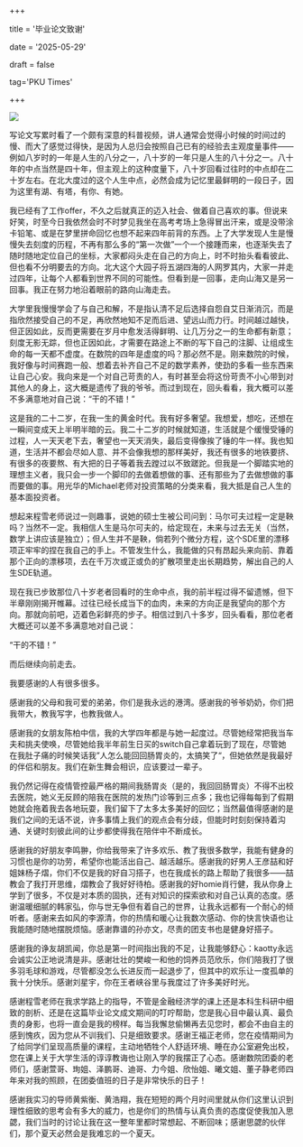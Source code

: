 +++

title = '毕业论文致谢' 

date = '2025-05-29'

draft = false

tag='PKU Times'

+++



![](images/WechatIMG1613.jpeg)

写论文写累时看了一个颇有深意的科普视频，讲人通常会觉得小时候的时间过的慢、而大了感觉过得快，是因为人总归会按照自己已有的经验去主观度量事件——例如八岁时的一年是人生的八分之一，八十岁的一年只是人生的八十分之一。八十年的中点当然是四十年，但主观上的这种度量下，八十岁回看过往时的中点却在二十岁左右。在北大度过的这个人生中点，必然会成为记忆里最鲜明的一段日子，因为这里有湖、有塔，有你、有她。



我已经有了工作offer，不久之后就真正的迈入社会、做着自己喜欢的事。但说来好笑，时至今日我依然会时不时梦见我坐在高考考场上急得冒出汗来，或是没带涂卡铅笔、或是在梦里拼命回忆也想不起来四年前背的东西。上了大学发现人生是慢慢失去刻度的历程，不再有那么多的“第一次做”一个一个接踵而来，也逐渐失去了随时随地定位自己的坐标，大家都闷头走在自己的方向上，时不时抬头看看彼此、但也看不分明要去的方向。北大这个大园子将五湖四海的人网罗其内，大家一并走过四年，让每个人都看到世界不同的可能性。但看到是一回事，走向山海又是另一回事。我正在努力地沿着眼前的路向山海走去。



大学里我慢慢学会了与自己和解，不是指认清不足后选择自怨自艾日渐消沉，而是指欣然接受自己的不足，再欣然地知不足而后进、望远山而力行。时间越过越快，但正因如此，反而更需要在岁月中愈发活得鲜明、让几万分之一的生命都有新意；刻度无影无踪，但也正因如此，才需要在路途上不断的写下自己的注脚、让组成生命的每一天都不虚度。在数院的四年是虚度的吗？那必然不是。刚来数院的时候，我好像与时间赛跑一般、想着去补齐自己不足的数学素养，使劲的多看一些东西来让自己心安。我向来是一个对自己苛责的人，有时甚至会将这份苛责不小心带到对其他人的身上，这大概是遗传了我的爷爷。而过到现在，回头看看，我大概可以差不多满意地对自己说：“干的不错！”



这是我的二十二岁，在我一生的黄金时代。我有好多奢望。我想爱，想吃，还想在一瞬间变成天上半明半暗的云。我二十二岁的时候就知道，生活就是个缓慢受锤的过程，人一天天老下去，奢望也一天天消失，最后变得像挨了锤的牛一样。我也知道，生活并不都会尽如人意、并不会像我想的那样美好，我还有很多的地铁要挤、有很多的夜要熬、有大把的日子等着我去蹚过以不致蹉跎。但我是一个脚踏实地的理想主义者，我只会一步一个脚印的去做着想做的事、还有那些为了去做想做的事而要做的事。用光华的Michael老师对投资策略的分类来看，我大抵是自己人生的基本面投资者。



想起来程雪老师说过一则趣事，说她的硕士生被公司问到：马尔可夫过程一定是鞅吗？当然不一定。我相信人生是马尔可夫的，给定现在，未来与过去无关（当然，数学上讲应该是独立）；但人生并不是鞅，倘若列个微分方程，这个SDE里的漂移项正牢牢的捏在我自己的手上。不管发生什么，我能做的只有昂起头来向前、靠着那个正向的漂移项，去在千万次或正或负的扩散项里走出长期趋势，解出自己的人生SDE轨道。




现在我已步致那位八十岁老者回看时的生命中点，我的前半程过得不留遗憾，但下半章刚刚揭开帷幕。过往已经长成当下的血肉，未来的方向正是我望向的那个方向。那就向前吧，迈着色彩鲜亮的步子。相信过到八十多岁，回头看看，那位老者大概还可以差不多满意地对自己说：

“干的不错！”

而后继续向前走去。





我要感谢的人有很多很多。



感谢我的父母和我可爱的弟弟，你们是我永远的港湾。感谢我的爷爷奶奶，你们把我带大，教我写字，也教我做人。



感谢我的女朋友陈柏中信，我的大学四年都是与她一起度过。尽管她经常把我当车夫和挑夫使唤，尽管她给我半年前生日买的switch自己拿着玩到了现在，尽管她在我肚子痛的时候笑话我”人怎么能回回肠胃炎的，太搞笑了“，但她依然是我最好的伴侣和朋友。我们在新生舞会相识，应该要过一辈子。



我仍然记得在疫情管控最严格的期间我肠胃炎（是的，我回回肠胃炎）不得不出校去医院，她义无反顾的陪我在医院的发热门诊等到三点多；我也记得每每到了假期她就会拖着我去各地玩耍，我们留下了太多太多美好的回忆；当然最值得感谢的是我们之间的无话不说，许多事情上我们的观点会有分歧，但能时时刻刻保持着沟通、关键时刻彼此间的让步都使得我在陪伴中不断成长。



感谢我的好朋友李鸣翀，你给我带来了许多欢乐、教了我很多数学，我能有健身的习惯也是你的功劳，希望你也能活出自己、越活越乐。感谢我的好男人王彦喆和好姐妹杨子熠，你们不仅是我的好自习搭子，也在我成长的路上帮助了我很多——喆教会了我打开思维，熠教会了我好好待柏。感谢我的好homie肖行健，我从你身上学到了很多，不仅是对本质的固执，还有对知识的探索欲和对自己认真的态度。感谢温暖细腻的韩家弘，你与世无争但有着自己的世界，让我永远都有一个耐心的倾听者。感谢来去如风的李源清，你的热情和暖心让我数次感动、你的快言快语也让我能随时随地摆脱烦恼。感谢靠谱的孙亦文，尽责的团支书也是健身好搭子。



感谢我的诤友胡凯闻，你总是第一时间指出我的不足，让我能够舒心：kaotty永远会诚实公正地说清是非。感谢壮壮的樊峻一和他的饲养员范欣乐，你们陪我打了很多羽毛球和游戏，尽管都没怎么长进反而一起退步了，但其中的欢乐让一度孤单的我十分快乐。感谢刘星宇，你在王者峡谷里与我度过了许多美好时光。



感谢程雪老师在我求学路上的指导，不管是金融经济学的课上还是本科生科研中细致的剖析、还是在这篇毕业论文成文期间的叮咛帮助，您是我心目中最认真、最负责的身影，也将一直会是我的榜样。每当我懈怠偷懒再去见您时，都会不由自主的感到愧疚，因为您从不训我们、只是细致要求。感谢王福正老师，您在疫情期间为了给同学们呈现高质量的课程，主动地牺牲个人舒适环境、睡在办公室避免出校，您在课上关于大学生活的谆谆教诲也让刚入学的我摆正了心态。感谢数院团委的老师们，感谢萱哥、珣姐、泽鹏哥、迪哥、力今姐、欣怡姐、曦文姐、董子静老师四年来对我的照顾，在团委值班的日子是非常快乐的日子！



感谢我实习的导师黄紫衡、黄浩翔，我在短短的两个月时间里就从你们这里认识到理性细致的思考会有多大的威力，也是你们的热情与认真负责的态度促使我加入思勰，我们当时的讨论让我在这一整年里都时常想起、不断回味；感谢思勰的伙伴们，那个夏天必然会是我难忘的一个夏天。